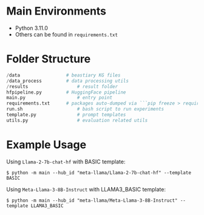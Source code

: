 # Main Environments
* Python 3.11.0
* Others can be found in ``requirements.txt``

# Folder Structure
```python
/data		          # beastiary KG files
/data_process		  # data processing utils
/results                  # result folder
hfpipeline.py		  # HuggingFace pipeline
main.py                   # entry point 
requirements.txt	  # packages auto-dumped via ```pip freeze > requirements.txt```
run.sh	                  # bash script to run experiments
template.py               # prompt templates
utils.py                  # evaluation related utils
```

# Example Usage
Using ```Llama-2-7b-chat-hf``` with BASIC template:

```$ python -m main --hub_id "meta-llama/Llama-2-7b-chat-hf" --template BASIC```


Using ```Meta-Llama-3-8B-Instruct``` with LLAMA3_BASIC template:

```$ python -m main --hub_id "meta-llama/Meta-Llama-3-8B-Instruct" --template LLAMA3_BASIC```
